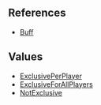 ## References
  * [Buff](RebellionBuff.md)

## Values
  * [ExclusivePerPlayer](RebellionExclusivePerPlayer.md)
  * [ExclusiveForAllPlayers](RebellionExclusiveForAllPlayers.md)
  * [NotExclusive](RebellionNotExclusive.md)